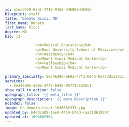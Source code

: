 ```yaml
---
id: e1eaef59-63b1-4710-94d5-346869d4b9de
blueprint: staff
title: 'Donato Ricci, MD'
first_name: Donato
last_name: Ricci
degree: MD
bio: |2-

              <h4>Medical Education</h4>
              <p>Ross University School of Medicine</p>
              <h4>Residency</h4>
              <p>Mount Sinai Medical Center</p>
              <h4>Fellowship</h4>
              <p>Mount Sinai Medical Center</p>
          
primary_specialty: 5e346d0e-a69a-47f3-b045-05773d5330c1
services:
  - 5e346d0e-a69a-47f3-b045-05773d5330c1
show_call_to_action: false
opengraph_title: '{{ meta_title }}'
opengraph_description: '{{ meta_description }}'
noindex: false
image: hh-donato-ricci-1696602933.jpg
updated_by: b4edca85-1aed-4414-b76d-caa31d61829f
updated_at: 1696602964
---
```

